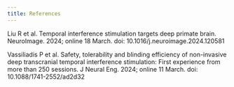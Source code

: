 ```yaml
---
title: References
---
```

Liu R et al. Temporal interference stimulation targets deep primate brain. NeuroImage. 2024; online 18 March. doi: 10.1016/j.neuroimage.2024.120581

Vassiliadis P et al. Safety, tolerability and blinding efficiency of non-invasive deep transcranial temporal interference stimulation: First experience from more than 250 sessions. J Neural Eng. 2024; online 11 March. doi: 10.1088/1741-2552/ad2d32
